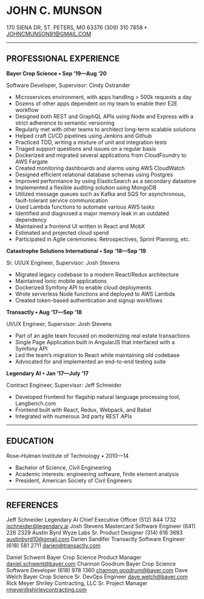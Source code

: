 # JOHN C. MUNSON

170 SIENA DR, ST. PETERS, MO 63376
(309) 310 7858 • JOHNCMUNSON91@GMAIL.COM

---

## PROFESSIONAL EXPERIENCE

**Bayer Crop Science • Sep ‘19—Aug ‘20**

Software Developer, Supervisor: Cindy Ostrander
- Microservices environment, with apps handling > 500k requests a day
- Dozens of other apps dependent on my team to enable their E2E workflow
- Designed both REST and GraphQL APIs using Node and Express with a strict adherence to semantic versioning
- Regularly met with other teams to architect long-term scalable solutions
- Helped craft CI/CD pipelines using Jenkins and Github
- Practiced TDD, writing a mixture of unit and integration tests
- Triaged support questions and issues on a regular basis
- Dockerized and migrated several applications from CloudFoundry to AWS Fargate
- Created monitoring dashboards and alarms using AWS CloudWatch
- Designed efficient relational database schemas using Postgres
- Improved performance by using ElasticSearch as a secondary datastore
- Implemented a flexible auditing solution using MongoDB
- Utilized message queues such as Kafka and SQS for asynchronous, fault-tolerant service communication
- Used Lambda functions to automate various AWS tasks
- Identified and diagnosed a major memory leak in an outdated dependency
- Maintained a frontend UI written in React and MobX
- Estimated and projected cloud spend
- Participated in Agile ceremonies: Retrospectives, Sprint Planning, etc.

**Catastrophe Solutions International • Sep ‘18—Sep ‘19**

Sr. UI/UX Engineer, Supervisor: Josh Stevens
- Migrated legacy codebase to a modern React/Redux architecture
- Maintained Ionic mobile applications
- Dockerized Symfony API to enable cloud deployments
- Wrote serverless Node functions and deployed to AWS Lambda
- Created token-based authentication and signup workflows

**Transactly • Aug ‘17—Sep ‘18**

UI/UX Engineer, Supervisor: Josh Stevens
- Part of an agile team focused on modernizing real estate transactions
- Single Page Application built in AngularJS that interfaced with a Symfony API
- Led the team’s migration to React while maintaining old codebase
- Advocated for and implemented an end-to-end testing suite

**Legendary AI • Jan ‘17—July ‘17**

Contract Engineer, Supervisor: Jeff Schneider
- Developed frontend for flagship natural language processing tool, Langbench.com
- Frontend built with React, Redux, Webpack, and Babel
- Integrated with numerous 3rd party REST APIs

---

## EDUCATION

Rose–Hulman Institute of Technology • 2010—14
- Bachelor of Science, Civil Engineering
- Academic interests: engineering software, finite element analysis
- President, American Society of Civil Engineers

---

## REFERENCES

Jeff Schneider
Legendary AI
Chief Executive Officer
(512) 844 1732
jschneider@legendary.ai	Josh Stevens
Mastercard 
Software Engineer
(641) 226 2329
Austin Byrd
Wyze Labs
Sr. Product Designer
(314) 616 3693
austinbyrd10@gmail.com
	Darien Sandifer
Transactly
Software Engineer
(618) 581 2711
darien@transactly.com

Daniel Schwent
Bayer Crop Science
Product Manager
daniel.schwent@bayer.com	Channon Goodrum
Bayer Crop Science
Software Developer
(618) 978 1360
channon.goodrum@bayer.com
Dave Welch
Bayer Crop Science
Sr. DevOps Engineer
dave.welch@bayer.com	Rick Meyer
Shriley Contracting, LLC
Sr. Project Manager
rmeyer@shirleycontracting.com
